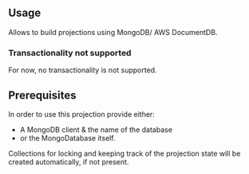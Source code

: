 ## Usage

Allows to build projections using MongoDB/ AWS DocumentDB.

### Transactionality not supported

For now, no transactionality is not supported.

## Prerequisites

In order to use this projection provide either:

- A MongoDB client & the name of the database
- or the MongoDatabase itself.

Collections for locking and keeping track of the projection state will be created automatically, if not present.

